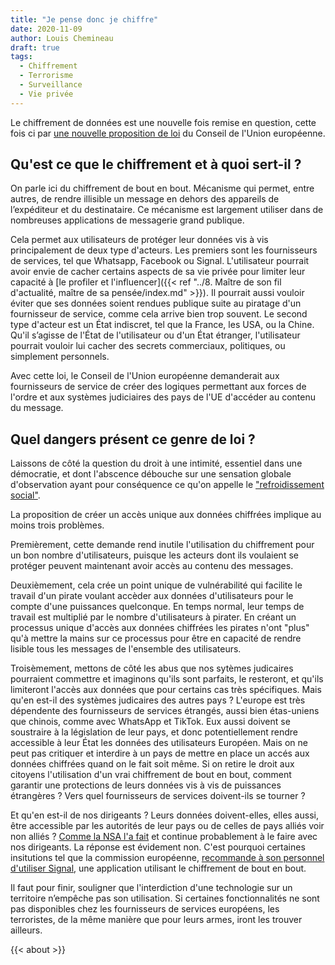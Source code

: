 ```yaml
---
title: "Je pense donc je chiffre"
date: 2020-11-09
author: Louis Chemineau
draft: true
tags:
  - Chiffrement
  - Terrorisme
  - Surveillance
  - Vie privée
---
```


Le chiffrement de données est une nouvelle fois remise en question, cette fois ci par [une nouvelle proposition de loi](https://www.statewatch.org/media/1434/eu-council-draft-declaration-against-encryption-12143-20.pdf) du Conseil de l'Union européenne.

## Qu'est ce que le chiffrement et à quoi sert-il ?

On parle ici du chiffrement de bout en bout. Mécanisme qui permet, entre autres, de rendre illisible un message en dehors des appareils de l’expéditeur et du destinataire. Ce mécanisme est largement utiliser dans de nombreuses applications de messagerie grand publique.

Cela permet aux utilisateurs de protéger leur données vis à vis principalement de deux type d'acteurs. Les premiers sont les fournisseurs de services, tel que Whatsapp, Facebook ou Signal. L'utilisateur pourrait avoir envie de cacher certains aspects de sa vie privée pour limiter leur capacité à [le profiler et l'influencer]({{< ref "../8. Maître de son fil d'actualité, maître de sa pensée/index.md" >}}). Il pourrait aussi vouloir éviter que ses données soient rendues publique suite au piratage d'un fournisseur de service, comme cela arrive bien trop souvent. Le second type d'acteur est un État indiscret, tel que la France, les USA, ou la Chine. Qu'il s’agisse de l'État de l'utilisateur ou d'un État étranger, l'utilisateur pourrait vouloir lui cacher des secrets commerciaux, politiques, ou simplement personnels.

Avec cette loi, le Conseil de l'Union européenne demanderait aux fournisseurs de service de créer des logiques permettant aux forces de l'ordre et aux systèmes judiciaires des pays de l'UE d'accéder au contenu du message.

## Quel dangers présent ce genre de loi ?

Laissons de côté la question du droit à une intimité, essentiel dans une démocratie, et dont l'abscence débouche sur une sensation globale d'observation ayant pour conséquence ce qu'on appelle le ["refroidissement social"](https://socialcooling.com).

La proposition de créer un accès unique aux données chiffrées implique au moins trois problèmes.

Premièrement, cette demande rend inutile l'utilisation du chiffrement pour un bon nombre d'utilisateurs, puisque les acteurs dont ils voulaient se protéger peuvent maintenant avoir accès au contenu des messages.

Deuxièmement, cela crée un point unique de vulnérabilité qui facilite le travail d'un pirate voulant accèder aux données d'utilisateurs pour le compte d'une puissances quelconque. En temps normal, leur temps de travail est multiplié par le nombre d'utilisateurs à pirater. En créant un processus unique d'accès aux données chiffrées les pirates n'ont "plus" qu'à mettre la mains sur ce processus pour être en capacité de rendre lisible tous les messages de l'ensemble des utilisateurs.

Troisèmement, mettons de côté les abus que nos sytèmes judicaires pourraient commettre et imaginons qu'ils sont parfaits, le resteront, et qu'ils limiteront l'accès aux données que pour certains cas très spécifiques. Mais qu'en est-il des systèmes judicaires des autres pays ? L'europe est très dépendente des fournisseurs de services étrangés, aussi bien étas-uniens que chinois, comme avec WhatsApp et TikTok. Eux aussi doivent se soustraire à la législation de leur pays, et donc potentiellement rendre accessible à leur État les données des utilisateurs Européen. Mais on ne peut pas critiquer et interdire à un pays de mettre en place un accés aux données chiffrées quand on le fait soit même. Si on retire le droit aux citoyens l'utilisation d'un vrai chiffrement de bout en bout, comment garantir une protections de leurs données vis à vis de puissances étrangères ? Vers quel fournisseurs de services doivent-ils se tourner ?

Et qu'en est-il de nos dirigeants ? Leurs données doivent-elles, elles aussi, être accessible par les autorités de leur pays ou de celles de pays alliés voir non alliés ? [Comme la NSA l'a fait](https://www.europe1.fr/international/la-nsa-a-espionne-angela-merkel-et-dautres-leaders-europeens-2675179) et continue probablement à le faire avec nos dirigeants. La réponse est évidement non. C'est pourquoi certaines insitutions tel que la commission européenne, [recommande à son personnel d'utiliser Signal](https://www.numerama.com/tech/607720-la-commission-europeenne-adopte-signal-sauf-pour-les-discussions-tres-sensibles.html), une application utilisant le chiffrement de bout en bout.

Il faut pour finir, souligner que l'interdiction d'une technologie sur un territoire n’empêche pas son utilisation. Si certaines fonctionnalités ne sont pas disponibles chez les fournisseurs de services européens, les terroristes, de la même manière que pour leurs armes, iront les trouver ailleurs.

{{< about >}}
